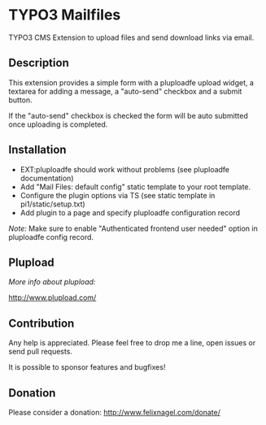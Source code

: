 TYPO3 Mailfiles
===============

TYPO3 CMS Extension to upload files and send download links via email.


Description
-----------

This extension provides a simple form with a pluploadfe upload widget, 
a textarea for adding a message, a "auto-send" checkbox and a submit button.

If the "auto-send" checkbox is checked the form will be auto submitted 
once uploading is completed.


Installation
------------

* EXT:pluploadfe should work without problems (see pluploadfe documentation)
* Add "Mail Files: default config" static template to your root template.
* Configure the plugin options via TS (see static template in pi1/static/setup.txt)
* Add plugin to a page and specify pluploadfe configuration record

_Note:_ Make sure to enable "Authenticated frontend user needed" option in pluploadfe config record.


Plupload
------------
_More info about plupload:_

http://www.plupload.com/


Contribution
------------

Any help is appreciated. Please feel free to drop me a line, open issues or send pull requests.

It is possible to sponsor features and bugfixes!


Donation
--------

Please consider a donation: http://www.felixnagel.com/donate/



